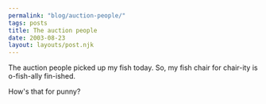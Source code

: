 ```yaml
---
permalink: "blog/auction-people/"
tags: posts
title: The auction people
date: 2003-08-23
layout: layouts/post.njk
---
```


The auction people picked up my fish today. So, my fish chair for chair-ity is o-fish-ally fin-ished.

How's that for punny?
